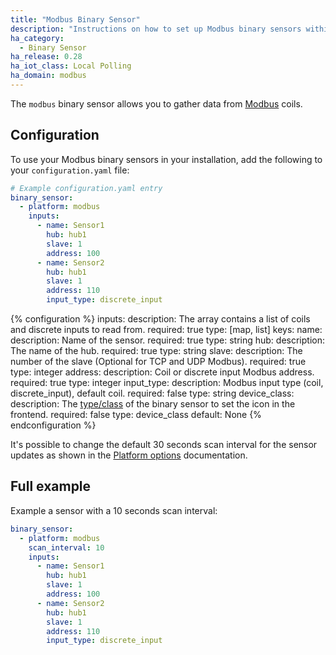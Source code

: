 ```yaml
---
title: "Modbus Binary Sensor"
description: "Instructions on how to set up Modbus binary sensors within Home Assistant."
ha_category:
  - Binary Sensor
ha_release: 0.28
ha_iot_class: Local Polling
ha_domain: modbus
---
```


The `modbus` binary sensor allows you to gather data from [Modbus](http://www.modbus.org/) coils.

## Configuration

To use your Modbus binary sensors in your installation, add the following to your `configuration.yaml` file:

```yaml
# Example configuration.yaml entry
binary_sensor:
  - platform: modbus
    inputs:
      - name: Sensor1
        hub: hub1
        slave: 1
        address: 100
      - name: Sensor2
        hub: hub1
        slave: 1
        address: 110
        input_type: discrete_input
```

{% configuration %}
inputs:
  description: The array contains a list of coils and discrete inputs to read from.
  required: true
  type: [map, list]
  keys:
    name:
      description: Name of the sensor.
      required: true
      type: string
    hub:
      description: The name of the hub.
      required: true
      type: string
    slave:
      description: The number of the slave (Optional for TCP and UDP Modbus).
      required: true
      type: integer
    address:
      description: Coil or discrete input Modbus address.
      required: true
      type: integer
    input_type:
      description: Modbus input type (coil, discrete_input), default coil.
      required: false
      type: string
    device_class:
      description: The [type/class](/integrations/binary_sensor/#device-class) of the binary sensor to set the icon in the frontend.
      required: false
      type: device_class
      default: None
{% endconfiguration %}

It's possible to change the default 30 seconds scan interval for the sensor updates as shown in the [Platform options](/docs/configuration/platform_options/#scan-interval) documentation.

## Full example

Example a sensor with a 10 seconds scan interval:

```yaml
binary_sensor:
  - platform: modbus
    scan_interval: 10
    inputs:
      - name: Sensor1
        hub: hub1
        slave: 1
        address: 100
      - name: Sensor2
        hub: hub1
        slave: 1
        address: 110
        input_type: discrete_input
```

